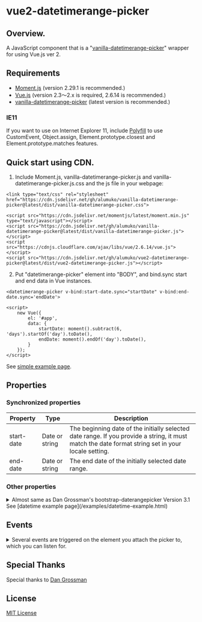 # vue2-datetimerange-picker

## Overview.
A JavaScript component that is a "[vanilla-datetimerange-picker](https://github.com/alumuko/vanilla-datetimerange-picker)" wrapper for using Vue.js ver 2.


## Requirements
-  [Moment.js](https://momentjs.com/) (version 2.29.1 is recommended.)
-  [Vue.js](https://vuejs.org/) (version 2.3～2.x is required, 2.6.14 is recommended.)
-  [vanilla-datetimerange-picker](https://github.com/alumuko/vanilla-datetimerange-picker) (latest version is recommended.)


### IE11
If you want to use on Internet Explorer 11, include [Polyfill](https://polyfill.io/v3/polyfill.js?ua=ie/11) to use CustomEvent, Object.assign, Element.prototype.closest and Element.prototype.matches features.


## Quick start using CDN.
1. Include Moment.js,  vanilla-datetimerange-picker.js and vanilla-datetimerange-picker.js.css and the js file in your webpage:
```
<link type="text/css" rel="stylesheet" href="https://cdn.jsdelivr.net/gh/alumuko/vanilla-datetimerange-picker@latest/dist/vanilla-datetimerange-picker.css">

<script src="https://cdn.jsdelivr.net/momentjs/latest/moment.min.js" type="text/javascript"></script>
<script src="https://cdn.jsdelivr.net/gh/alumuko/vanilla-datetimerange-picker@latest/dist/vanilla-datetimerange-picker.js"></script>
<script src="https://cdnjs.cloudflare.com/ajax/libs/vue/2.6.14/vue.js"></script>
<script src="https://cdn.jsdelivr.net/gh/alumuko/vue2-datetimerange-picker@latest/dist/vue2-datetimerange-picker.js"></script>
```
2. Put "datetimerange-picker" element into "BODY", and bind.sync start and end data in Vue instances.
```
<datetimerange-picker v-bind:start-date.sync="startDate" v-bind:end-date.sync='endDate'>

<script>
    new Vue({
        el: '#app',
        data: {
            startDate: moment().subtract(6, 'days').startOf('day').toDate(),
            endDate: moment().endOf('day').toDate(),
        }
    });
</script>
```

See [simple example page](examples/datetime-example-simple.html).

## Properties

### Synchronized properties
| Property | Type | Description |
----|----|---- 
| start-date | Date or string | The beginning date of the initially selected date range. If you provide a string, it must match the date format string set in your locale setting.|
| end-date | Date or string | The end date of the initially selected date range.|


### Other properties
<details>
<summary>Almost same as Dan Grossman's bootstrap-daterangepicker Version 3.1</summary>

| Property | Type | Description |
----|----|---- 
| bind-element | string or input element | Bind outer input element. If not set, use internal input element. See [outer example page](examples/datetime-exampl-outer.html)|
| min-date | Date or string | The earliest date a user may select.|
| max-date | Date or string | The latest date a user may select. |
| max-span | object | The maximum span between the selected start and end dates. You can provide any object the moment library would let you add to a date. |
|show-dropdowns | true/**false** | Show year and month select boxes above calendars to jump to a specific month and year. |
 min-year | number | The minimum year shown in the dropdowns when **showDropdowns** is set to true.|
| max-year | number | The maximum year shown in the dropdowns when **showDropdowns** is set to true.|
| show-week-numbers | true/**false** | Show localized week numbers at the start of each week on the calendars.|
| show-iso-week-numbers | true/**false** | Show ISO week numbers at the start of each week on the calendars.|
| time-picker | true/**false** | Adds select boxes to choose times in addition to dates.|
| time-picker-increment | number | Increment of the minutes selection list for times (i.e. 30 to allow only selection of times ending in 0 or 30).|
  time-picker24-hour | true/**false** | Use 24-hour instead of 12-hour times, removing the AM/PM selection.|
| time-picker-seconds | true/**false** | Show seconds in the timePicker. |
| ranges | object |Set predefined date ranges the user can select from. Each key is the label for the range, and its value an array with two dates representing the bounds of the range. See example code.|
| show-custom-range-label | **true**/false | Displays "Custom Range" at the end of the list of predefined ranges, when the ranges option is used. This option will be highlighted whenever the current date range selection does not match one of the predefined ranges. Clicking it will display the calendars to select a new range. |
| always-show-calendars | true/**false** | Normally, if you use the ranges option to specify pre-defined date ranges, calendars for choosing a custom date range are not shown until the user clicks "Custom Range". When this option is set to true, the calendars for choosing a custom date range are always shown instead. |
| opens | 'left'/**'right'**/'center' | Whether the picker appears aligned to the left, to the right, or centered under the HTML element it's attached to. |
| drops | **'down'**/'up'/'auto' | Whether the picker appears below (default) or above the HTML element it's attached to. |
| button-classes | string | CSS class names that will be added to both the apply and cancel buttons.|
| apply-button-classes | string | CSS class names that will be added only to the apply button.|
| cancel-button-classes | string | CSS class names that will be added only to the cancel button. |
| single-date-picker | true/**false** | Show only a single calendar to choose one date, instead of a range picker with two calendars. The start and end dates provided to your callback will be the same single date chosen.|
| auto-apply | true/**false** | Hide the apply and cancel buttons, and automatically apply a new date range as soon as two dates are clicked.|
| linked-calendars | **true**/false | When enabled, the two calendars displayed will always be for two sequential months (i.e. January and February), and both will be advanced when clicking the left or right arrows above the calendars. When disabled, the two calendars can be individually advanced and display any month/year.|
| is-invalid-date | function(moment) | A function that is passed each date in the two calendars before they are displayed, and may return true or false to indicate whether that date should be available for selection or not.|
| is-custom-date | function(moment) | A function that is passed each date in the two calendars before they are displayed, and may return a string or array of CSS class names to apply to that date's calendar cell.|
| auto-update-input | **true**/false | Indicates whether the date range picker should automatically update the value of the &lt;input&gt; element it's attached to at initialization and when the selected dates change.|
| parent-el | string | the parent element that the date range picker will be added to, if not provided this will be 'body'|
| locale-format | string | date time text locale format like "YYYY年MM月DD日 HH時mm分ss秒".|
| locale-separator | string | separator between 2 date times. default separator is "**-**"|
| locale-apply-label | string | label text of the apply button. default is "**Apply**"|
| locale-cancel-label | string | label text of the cancel button. default is "**Cancel**"|
| locale-week-label | string | label text of week number column like "**W**"|
| locale-days-of-week | array of 7 strings | 7 label texts of week column like **['Su', 'Mo', 'Tu', 'We', 'Th', 'Fr', 'Sa']** |
| locale-month-names | array of 12 strings | 12 label texts of month nameweek column. like **['Jan', 'Feb', 'Mar', 'Apr', 'May', 'Jun', 'Jul', 'Aug', 'Sep', 'Oct', 'Nov', 'Dec']** |
| locale-first-day | number | 0 = from Sunday, 1 = from Monday, ..., 6 = from Saturday |
> **strong text value** means default value.

</details>
See [datetime example page](/examples/datetime-example.html)

## Events
<details>
<summary> Several events are triggered on the element you attach the picker to, which you can listen for.</summary>

| Name |  Description |
----|---- 
| show.daterangepicker | Triggered when the picker is shown |
| hide.daterangepicker | Triggered when the picker is hidden |
| showCalendar.daterangepicker | Triggered when the calendar(s) are shown |
| hideCalendar.daterangepicker | Triggered when the calendar(s) are hidden |
| apply.daterangepicker |Triggered when the apply button is clicked, or when a predefined range is clicked |
| cancel.daterangepicker |Triggered when the cancel button is clicked |

### Usage
```
    window.addEventListener('apply.daterangepicker', function (ev) {
        console.log(ev.detail.startDate.format('YYYY-MM-DD'));
        console.log(ev.detail.endDate.format('YYYY-MM-DD'));
    });
```
</details>

## Special Thanks
 Special thanks to [Dan Grossman](http://www.dangrossman.info/)

## License
 [MIT License](LICENSE)
